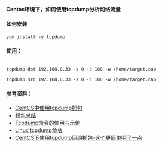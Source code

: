 #### Centos环境下，如何使用tcpdump分析网络流量

####  如何安装
```
yum install -y tcpdump 
```

#### 使用：

```

tcpdump dst 192.168.0.33 -s 0 -c 100 -w /home/target.cap

tcpdump src 192.168.0.33 -s 0 -c 100 -w /home/target.cap

```

#### 参考资料：
- [CentOS中使用tcpdump抓包](https://www.cnblogs.com/hongdada/p/10565898.html)
- [抓包总结](https://www.cnblogs.com/chenpingzhao/p/9108570.html)
- [Tcpdump命令的使用与示例](https://www.iteblog.com/tcpdump_usage/)
- [Linux tcpdump命令](https://www.runoob.com/linux/linux-comm-tcpdump.html)
- [CentOS下使用tcpdump网络抓包-这个更简单明了一点](https://www.cnblogs.com/magic-chenyang/p/10620600.html)